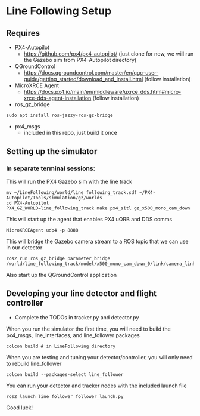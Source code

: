 # Line Following Setup

## Requires
- PX4-Autopilot
  - https://github.com/px4/px4-autopilot/ (just clone for now, we will run the Gazebo sim from PX4-Autopilot directory)
- QGroundControl
  - https://docs.qgroundcontrol.com/master/en/qgc-user-guide/getting_started/download_and_install.html (follow installation)
- MicroXRCE Agent
  - https://docs.px4.io/main/en/middleware/uxrce_dds.html#micro-xrce-dds-agent-installation (follow installation)
- ros_gz_bridge 
```
sudo apt install ros-jazzy-ros-gz-bridge
```
- px4_msgs
  - included in this repo, just build it once
 


## Setting up the simulator

### In separate terminal sessions:

This will run the PX4 Gazebo sim with the line track
```
mv ~/LineFollowing/world/line_following_track.sdf ~/PX4-Autopilot/Tools/simulation/gz/worlds
cd PX4-Autopilot
PX4_GZ_WORLD=line_following_track make px4_sitl gz_x500_mono_cam_down
```
This will start up the agent that enables PX4 uORB and DDS comms

```
MicroXRCEAgent udp4 -p 8888
```
This will bridge the Gazebo camera stream to a ROS topic that we can use in our detector

```
ros2 run ros_gz_bridge parameter_bridge /world/line_following_track/model/x500_mono_cam_down_0/link/camera_link/sensor/imager/image@sensor_msgs/msg/Image@gz.msgs.Image 
```


Also start up the QGroundControl application

## Developing your line detector and flight controller

- Complete the TODOs in tracker.py and detector.py

When you run the simulator the first time, you will need to build the px4_msgs, line_interfaces, and line_follower packages
```
colcon build # in LineFollowing directory
```

When you are testing and tuning your detector/controller, you will only need to rebuild line_follower
```
colcon build --packages-select line_follower
```

You can run your detector and tracker nodes with the included launch file
```
ros2 launch line_follower follower_launch.py
```

Good luck!
